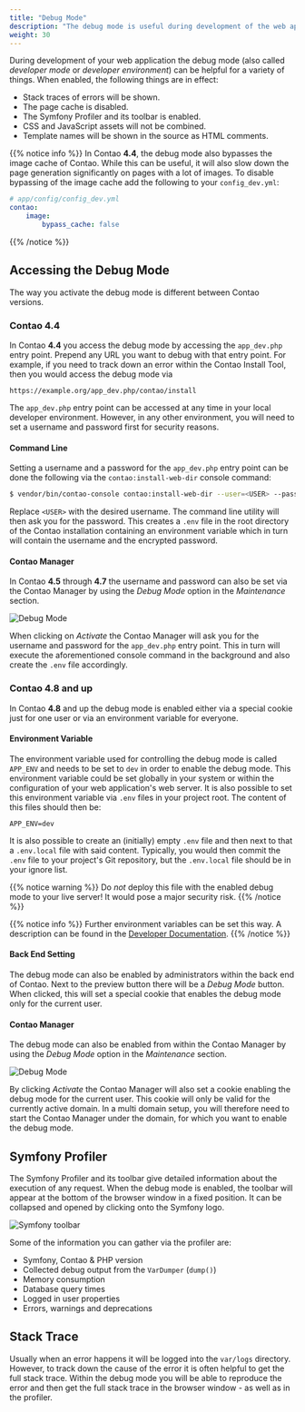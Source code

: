 ```yaml
---
title: "Debug Mode"
description: "The debug mode is useful during development of the web application and for tracking down errors."
weight: 30
---
```



During development of your web application the debug mode (also called _developer mode_
or _developer environment_) can be helpful for a variety of things. When enabled, 
the following things are in effect:

* Stack traces of errors will be shown.
* The page cache is disabled.
* The Symfony Profiler and its toolbar is enabled.
* CSS and JavaScript assets will not be combined.
* Template names will be shown in the source as HTML comments.

{{% notice info %}}
In Contao **4.4**, the debug mode also bypasses the image cache of Contao. While
this can be useful, it will also slow down the page generation significantly on
pages with a lot of images. To disable bypassing of the image cache add the following
to your `config_dev.yml`:

```yml
# app/config/config_dev.yml
contao:
    image:
        bypass_cache: false
```
{{% /notice %}}


## Accessing the Debug Mode

The way you activate the debug mode is different between Contao versions. 


### Contao 4.4

In Contao **4.4** you access the debug mode by accessing the `app_dev.php` entry 
point. Prepend any URL you want to debug with that entry point. For example, if 
you need to track down an error within the Contao Install Tool, then you would access 
the debug mode via

```none
https://example.org/app_dev.php/contao/install
```

The `app_dev.php` entry point can be accessed at any time in your local developer
environment. However, in any other environment, you will need to set a username
and password first for security reasons.


#### Command Line

Setting a username and a password for the `app_dev.php` entry point can be done
the following via the `contao:install-web-dir` console command:

```bash
$ vendor/bin/contao-console contao:install-web-dir --user=<USER> --password
```

Replace `<USER>` with the desired username. The command line utility will then ask 
you for the password. This creates a `.env` file in the root directory of the Contao
installation containing an environment variable which in turn will contain the username
and the encrypted password.


#### Contao Manager

In Contao **4.5** through **4.7** the username and password can also be set via 
the Contao Manager by using the _Debug Mode_ option in the _Maintenance_ section.

![Debug Mode](/de/system/images/en/contao-manager_c44-debug-mode_en.png?classes=shadow)

When clicking on _Activate_ the Contao Manager will ask you for the username and
password for the `app_dev.php` entry point. This in turn will execute the aforementioned
console command in the background and also create the `.env` file accordingly.


### Contao 4.8 and up

In Contao **4.8** and up the debug mode is enabled either via a special cookie
just for one user or via an environment variable for everyone.


#### Environment Variable

The environment variable used for controlling the debug mode is called `APP_ENV`
and needs to be set to `dev` in order to enable the debug mode. This environment
variable could be set globally in your system or within the configuration of your
web application's web server. It is also possible to set this environment variable
via `.env` files in your project root. The content of this files should then be:

```none
APP_ENV=dev
```

It is also possible to create an (initially) empty `.env` file and then next to
that a `.env.local` file with said content. Typically, you would then commit the
`.env` file to your project's Git repository, but the `.env.local` file should be
in your ignore list.

{{% notice warning %}}
Do _not_ deploy this file with the enabled debug mode to your live server! It would
pose a major security risk.
{{% /notice %}}

{{% notice info %}}
Further environment variables can be set this way. A description can be found in the [Developer Documentation](/../dev/reference/config/#environment-variables-for-the-contao-managed-edition).
{{% /notice %}}


#### Back End Setting

The debug mode can also be enabled by administrators within the back end of Contao.
Next to the preview button there will be a _Debug Mode_ button. When clicked, this
will set a special cookie that enables the debug mode only for the current user.


#### Contao Manager

The debug mode can also be enabled from within the Contao Manager by using the 
_Debug Mode_ option in the _Maintenance_ section.


![Debug Mode](/de/system/images/en/contao-manager_c48-debug-mode_en.png?classes=shadow)

By clicking _Activate_ the Contao Manager will also set a cookie enabling the debug
mode for the current user. This cookie will only be valid for the currently active domain.
In a multi domain setup, you will therefore need to start the Contao Manager under the
domain, for which you want to enable the debug mode.


## Symfony Profiler

The Symfony Profiler and its toolbar give detailed information about the execution 
of any request. When the debug mode is enabled, the toolbar will appear at the 
bottom of the browser window in a fixed position. It can be collapsed and opened
by clicking onto the Symfony logo.

![Symfony toolbar](/de/system/images/en/symfony-toolbar.png)

Some of the information you can gather via the profiler are:

* Symfony, Contao & PHP version
* Collected debug output from the `VarDumper` (`dump()`)
* Memory consumption
* Database query times
* Logged in user properties
* Errors, warnings and deprecations


## Stack Trace

Usually when an error happens it will be logged into the `var/logs` directory.
However, to track down the cause of the error it is often helpful to get the full
stack trace. Within the debug mode you will be able to reproduce
the error and then get the full stack trace in the browser window - as well as in
the profiler.
